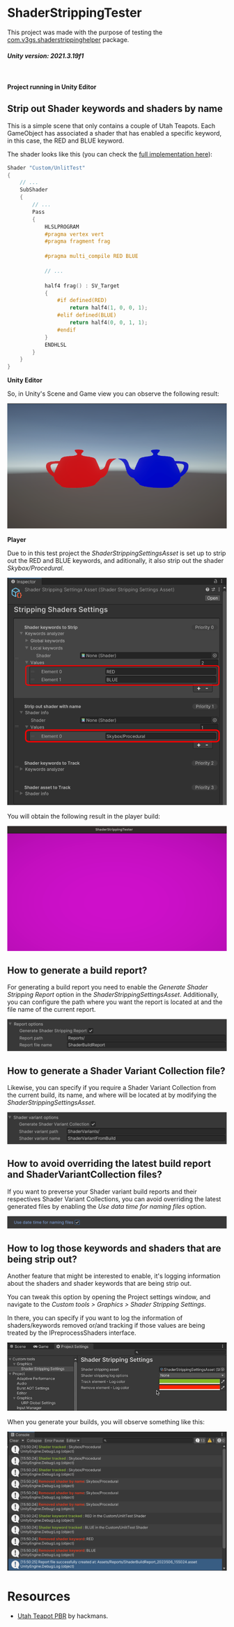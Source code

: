 # ShaderStrippingTester
This project was made with the purpose of testing the [com.v3gs.shaderstrippinghelper](https://github.com/V3GS/com.v3gs.shaderstrippinghelper) package.

##### Unity version: 2021.3.19f1
<br/>

**Project running in Unity Editor**

## Strip out Shader keywords and shaders by name

This is a simple scene that only contains a couple of Utah Teapots. Each GameObject has associated a shader that has enabled a specific keyword, in this case, the RED and BLUE keyword.

The shader looks like this (you can check the [full implementation here](Assets/Shaders/CustomUnlitTest.shader)):


```C
Shader "Custom/UnlitTest"
{
    // ...
    SubShader
    {
        // ...
        Pass
        {
            HLSLPROGRAM
            #pragma vertex vert
            #pragma fragment frag

            #pragma multi_compile RED BLUE

            // ...

            half4 frag() : SV_Target
            {
                #if defined(RED)
                    return half4(1, 0, 0, 1);
                #elif defined(BLUE)
                    return half4(0, 0, 1, 1);
                #endif
            }
            ENDHLSL
        }
    }
}
```

**Unity Editor**

So, in Unity's Scene and Game view you can observe the following result:

![Unity Editor project](Images/01_UnityEditor.png)

**Player**

Due to in this test project the _ShaderStrippingSettingsAsset_ is set up to strip out the RED and BLUE keywords, and aditionally, it also strip out the shader *Skybox/Procedural*.

![Unity Editor project](Images/02a_Stripping.png)

You will obtain the following result in the player build:

![Unity Editor project](Images/02_AfterStripping.png)

## How to generate a build report?
For generating a build report you need to enable the _Generate Shader Stripping Report_ option in the _ShaderStrippingSettingsAsset_.
Additionally, you can configure the path where you want the report is located at and the file name of the current report.

![Build report](Images/03_BuildReport.png)

## How to generate a Shader Variant Collection file?
Likewise, you can specify if you require a Shader Variant Collection from the current build, its name, and where will be located at by modifying the _ShaderStrippingSettingsAsset_.

![Shader Variant Collection](Images/04_SVC.png)

## How to avoid overriding the latest build report and ShaderVariantCollection files?
If you want to preverse your Shader variant build reports and their respectives Shader Variant Collections, you can avoid overriding the latest generated files by enabling the _Use data time for naming files_ option.

![Naming](Images/05_TimeForNaming.png)


## How to log those keywords and shaders that are being strip out?
Another feature that might be interested to enable, it's logging information about the shaders and shader keywords that are being strip out.

You can tweak this option by opening the Project settings window, and navigate to the _Custom tools > Graphics > Shader Stripping Settings_.

In there, you can specify if you want to log the information of shaders/keywords removed or/and tracking if those values are being treated by the IPreprocessShaders interface.

![Log setup](Images/06_LoggingInfo.gif)

When you generate your builds, you will observe something like this:

![Logs](Images/07_Logs.png)

# Resources
 * [Utah Teapot PBR](https://skfb.ly/otAPM) by hackmans.